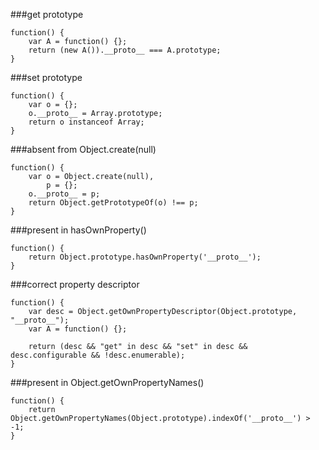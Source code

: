 ###get prototype
          
```
function() {
    var A = function() {};
    return (new A()).__proto__ === A.prototype;
}
```
###set prototype
          
```
function() {
    var o = {};
    o.__proto__ = Array.prototype;
    return o instanceof Array;
}
```
###absent from Object.create(null)
          
```
function() {
    var o = Object.create(null),
        p = {};
    o.__proto__ = p;
    return Object.getPrototypeOf(o) !== p;
}
```
###present in hasOwnProperty()
          
```
function() {
    return Object.prototype.hasOwnProperty('__proto__');
}
```
###correct property descriptor
          
```
function() {
    var desc = Object.getOwnPropertyDescriptor(Object.prototype, "__proto__");
    var A = function() {};

    return (desc && "get" in desc && "set" in desc && desc.configurable && !desc.enumerable);
}
```
###present in Object.getOwnPropertyNames()
          
```
function() {
    return Object.getOwnPropertyNames(Object.prototype).indexOf('__proto__') > -1;
}
```
